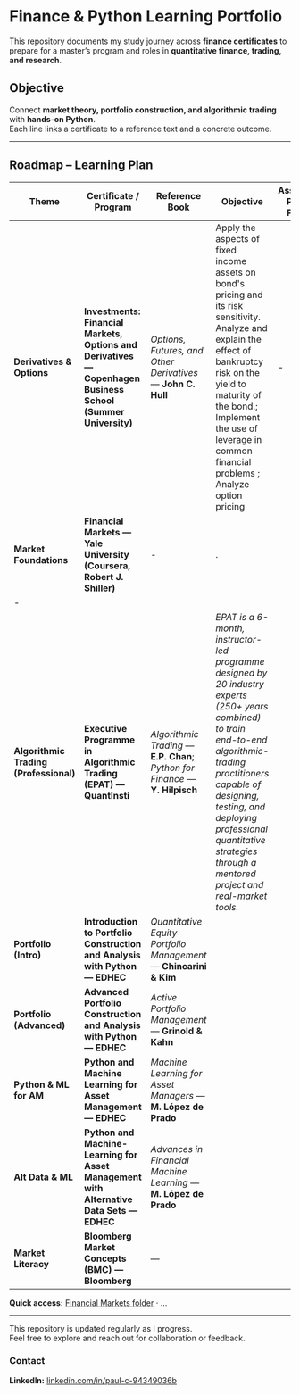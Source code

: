 # Finance & Python Learning Portfolio

This repository documents my study journey across **finance certificates** to prepare for a master’s program and roles in **quantitative finance, trading, and research**.

## Objective
Connect **market theory, portfolio construction, and algorithmic trading** with **hands-on Python**.  
Each line links a certificate to a reference text and a concrete outcome.

---

## Roadmap – Learning Plan

| Theme | Certificate / Program | Reference Book | Objective | Associated Python Project |
|------|------------------------|----------------|-----------|---------------------------|
| **Derivatives & Options** | **Investments: Financial Markets, Options and Derivatives — Copenhagen Business School (Summer University)** | *Options, Futures, and Other Derivatives* — **John C. Hull** | Apply the aspects of fixed income assets on bond's pricing and its risk sensitivity. Analyze and explain the effect of bankruptcy risk on the yield to maturity of the bond.; Implement the use of leverage in common financial problems ; Analyze option pricing | - |
| **Market Foundations** | **Financial Markets — Yale University (Coursera, Robert J. Shiller)** | - | .
  | - |
| **Algorithmic Trading (Professional)** | **Executive Programme in Algorithmic Trading (EPAT) — QuantInsti** | *Algorithmic Trading* — **E.P. Chan**; *Python for Finance* — **Y. Hilpisch** | *EPAT is a 6-month, instructor-led programme designed by 20 industry experts (250+ years combined) to train end-to-end algorithmic-trading practitioners capable of designing, testing, and deploying professional quantitative strategies through a mentored project and real-market tools.* |  |
| **Portfolio (Intro)** | **Introduction to Portfolio Construction and Analysis with Python — EDHEC** | *Quantitative Equity Portfolio Management* — **Chincarini & Kim** |  |  |
| **Portfolio (Advanced)** | **Advanced Portfolio Construction and Analysis with Python — EDHEC** | *Active Portfolio Management* — **Grinold & Kahn** |  |  |
| **Python & ML for AM** | **Python and Machine Learning for Asset Management — EDHEC** | *Machine Learning for Asset Managers* — **M. López de Prado** |  |  |
| **Alt Data & ML** | **Python and Machine-Learning for Asset Management with Alternative Data Sets — EDHEC** | *Advances in Financial Machine Learning* — **M. López de Prado** |  |  |
| **Market Literacy** | **Bloomberg Market Concepts (BMC) — Bloomberg** | — |  |  |



**Quick access:** [ Financial Markets folder](./Yale-financial-markets/) · …

---

This repository is updated regularly as I progress.  
Feel free to explore and reach out for collaboration or feedback.

### Contact
**LinkedIn:** [linkedin.com/in/paul-c-94349036b](https://www.linkedin.com/in/paul-c-94349036b/)
